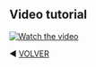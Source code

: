 ## Video tutorial

[![Watch the video](https://i.imgur.com/vKb2F1B.png)](https://youtu.be/vt5fpE0bzSY)

◀️ [VOLVER](https://github.com/kikelopser/Ansible)
